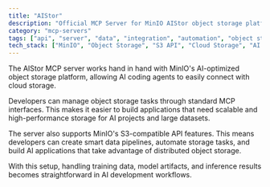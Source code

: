 ```yaml
---
title: "AIStor"
description: "Official MCP Server for MinIO AIStor object storage platform integration."
category: "mcp-servers"
tags: ["api", "server", "data", "integration", "automation", "object storage", "AI applications", "cloud-native"]
tech_stack: ["MinIO", "Object Storage", "S3 API", "Cloud Storage", "AI Infrastructure", "Data Pipelines"]
---
```


The AIStor MCP server works hand in hand with MinIO's AI-optimized object storage platform, allowing AI coding agents to easily connect with cloud storage. 

Developers can manage object storage tasks through standard MCP interfaces. This makes it easier to build applications that need scalable and high-performance storage for AI projects and large datasets.

The server also supports MinIO's S3-compatible API features. This means developers can create smart data pipelines, automate storage tasks, and build AI applications that take advantage of distributed object storage.

With this setup, handling training data, model artifacts, and inference results becomes straightforward in AI development workflows.